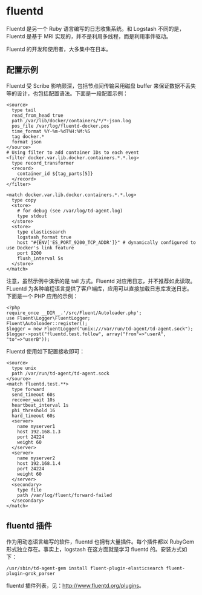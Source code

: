 # fluentd

Fluentd 是另一个 Ruby 语言编写的日志收集系统。和 Logstash 不同的是，Fluentd 是基于 MRI 实现的，并不是利用多线程，而是利用事件驱动。

Fluentd 的开发和使用者，大多集中在日本。

## 配置示例

Fluentd 受 Scribe 影响颇深，包括节点间传输采用磁盘 buffer 来保证数据不丢失等的设计，也包括配置语法。下面是一段配置示例：

```
<source>
  type tail
  read_from_head true
  path /var/lib/docker/containers/*/*-json.log
  pos_file /var/log/fluentd-docker.pos
  time_format %Y-%m-%dT%H:%M:%S
  tag docker.*
  format json
</source>
# Using filter to add container IDs to each event
<filter docker.var.lib.docker.containers.*.*.log>
  type record_transformer
  <record>
    container_id ${tag_parts[5]}
  </record>
</filter>

<match docker.var.lib.docker.containers.*.*.log>
  type copy
  <store>
    # for debug (see /var/log/td-agent.log)
    type stdout
  </store>
  <store>
    type elasticsearch
    logstash_format true
    host "#{ENV['ES_PORT_9200_TCP_ADDR']}" # dynamically configured to use Docker's link feature
    port 9200
    flush_interval 5s
  </store>
</match>
```

注意，虽然示例中演示的是 tail 方式。Fluentd 对应用日志，并不推荐如此读取。FLuentd 为各种编程语言提供了客户端库，应用可以直接加载日志库发送日志。下面是一个 PHP 应用的示例：

```
<?php
require_once __DIR__.'/src/Fluent/Autoloader.php';
use Fluent\Logger\FluentLogger;
Fluent\Autoloader::register();
$logger = new FluentLogger("unix:///var/run/td-agent/td-agent.sock");
$logger->post("fluentd.test.follow", array("from"=>"userA", "to"=>"userB"));
```

Fluentd 使用如下配置接收即可：

```
<source>
  type unix
  path /var/run/td-agent/td-agent.sock
</source>
<match fluentd.test.**>
  type forward
  send_timeout 60s
  recover_wait 10s
  heartbeat_interval 1s
  phi_threshold 16
  hard_timeout 60s
  <server>
    name myserver1
    host 192.168.1.3
    port 24224
    weight 60
  </server>
  <server>
    name myserver2
    host 192.168.1.4
    port 24224
    weight 60
  </server>
  <secondary>
    type file
    path /var/log/fluent/forward-failed
  </secondary>
</match>
```

## fluentd 插件

作为用动态语言编写的软件，fluentd 也拥有大量插件。每个插件都以 RubyGem 形式独立存在。事实上，logstash 在这方面就是学习 fluentd 的。安装方式如下：

```
/usr/sbin/td-agent-gem install fluent-plugin-elasticsearch fluent-plugin-grok_parser
```

fluentd 插件列表，见：<http://www.fluentd.org/plugins>。
